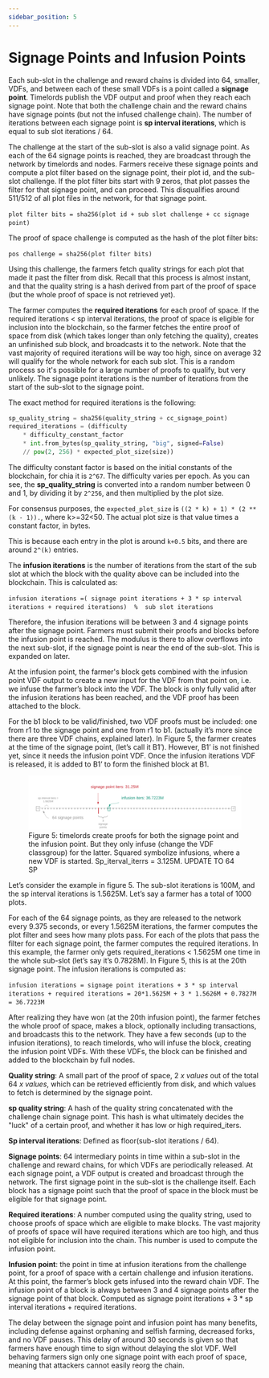 ```yaml
---
sidebar_position: 5
---
```


# Signage Points and Infusion Points

Each sub-slot in the challenge and reward chains is divided into 64, smaller, VDFs, and between each of these small VDFs is a point called a **signage point**. Timelords publish the VDF output and proof when they reach each signage point. Note that both the challenge chain and the reward chains have signage points (but not the infused challenge chain). The number of iterations between each signage point is **sp interval iterations**, which is equal to sub slot iterations / 64.
 
The challenge at the start of the sub-slot is also a valid signage point. As each of the 64 signage points is reached, they are broadcast through the network by timelords and nodes. Farmers receive these signage points and compute a plot filter based on the signage point, their plot id, and the sub-slot challenge. If the plot filter bits start with 9 zeros, that plot passes the filter for that signage point, and can proceed. This disqualifies around 511/512 of all plot files in the network, for that signage point.

```plot filter bits = sha256(plot id + sub slot challenge + cc signage point)```

The proof of space challenge is computed as the hash of the plot filter bits:

`pos challenge = sha256(plot filter bits)`

Using this challenge, the farmers fetch quality strings for each plot that made it past the filter from disk. Recall that this process is almost instant, and that the quality string is a hash derived from part of the proof of space (but the whole proof of space is not retrieved yet).

The farmer computes the **required iterations** for each proof of space. If the required iterations < sp interval iterations, the proof of space is eligible for inclusion into the blockchain, so the farmer fetches the entire proof of space from disk (which takes longer than only fetching the quality), creates an unfinished sub block, and broadcasts it to the network. Note that the vast majority of required iterations will be way too high, since on average 32 will qualify for the whole network for each sub slot. This is a random process so it's possible for a large number of proofs to qualify, but very unlikely. The signage point iterations is the number of iterations from the start of the sub-slot to the signage point.

The exact method for required iterations is the following:

```python
sp_quality_string = sha256(quality_string + cc_signage_point)
required_iterations = (difficulty
    * difficulty_constant_factor
    * int.from_bytes(sp_quality_string, "big", signed=False)
    // pow(2, 256) * expected_plot_size(size))
```
The difficulty constant factor is based on the initial constants of the blockchain, for chia it is `2^67`. The difficulty
varies per epoch. As you can see, the **sp_quality_string** is converted into a random number between 0 and 1, by dividing
it by `2^256`, and then multiplied by the plot size.

For consensus purposes, the `expected_plot_size` is `((2 * k) + 1) * (2 ** (k - 1)).`, where k>=32<50. The actual
plot size is that value times a constant factor, in bytes.

This is because each entry in the plot is around `k+0.5` bits, and there are around `2^(k)` entries.

The **infusion iterations** is the number of iterations from the start of the sub slot at which the block with the quality above can be included into the blockchain. This is calculated as:

`
infusion iterations =( signage point iterations + 3 * sp interval iterations + required iterations)  %  sub slot iterations
`

Therefore, the infusion iterations will be between 3 and 4 signage points after the signage point. Farmers must submit their proofs and blocks before the infusion point is reached. The modulus is there to allow overflows into the next sub-slot, if the signage point is near the end of the sub-slot. This is expanded on later.

At the infusion point, the farmer's block gets combined with the infusion point VDF output to create a new input for the VDF from that point on, i.e. we infuse the farmer’s block into the VDF. The block is only fully valid after the infusion iterations has been reached, and the VDF proof has been attached to the block.

For the b1 block to be valid/finished, two VDF proofs must be included: one from r1 to the signage point and one from r1 to b1. (actually it’s more since there are three VDF chains, explained later).  In Figure 5, the farmer creates at the time of the signage point, (let’s call it B1’). However, B1’ is not finished yet, since it needs the infusion point VDF. Once the infusion iterations VDF is released, it is added to B1’ to form the finished block at B1.
<figure>
<img src="/img/signage_points.png" alt="drawing"/>
<figcaption>
Figure 5: timelords create proofs for both the signage point and the infusion point. But they only infuse (change the VDF classgroup)  for the latter. Squared symbolize infusions, where a new VDF is started. Sp_iterval_iterrs = 3.125M. UPDATE TO 64 SP
</figcaption>
</figure>


Let’s consider the example in figure 5. The sub-slot iterations is 100M, and the sp interval iterations is 1.5625M.  Let’s say a farmer has a total of 1000 plots.

For each of the 64 signage points, as they are released to the network every 9.375 seconds, or every 1.5625M iterations, the farmer computes the plot filter and sees how many plots pass.
For each of the plots that pass the filter for each signage point, the farmer computes the required iterations.
In this example, the farmer only gets required_iterations < 1.5625M one time in the whole sub-slot (let’s say it’s 0.7828M). 
In Figure 5, this is at the 20th signage point.
The infusion iterations is computed as:

`
infusion iterations = signage point iterations + 3 * sp interval iterations + required iterations
                               = 20*1.5625M + 3 * 1.5626M + 0.7827M
                               = 36.7223M
`

After realizing they have won (at the 20th infusion point), the farmer fetches the whole proof of space, makes a block, optionally including transactions, and broadcasts this to the network.
They have a few seconds (up to the infusion iterations), to reach timelords, who will infuse the block, creating the infusion point VDFs.
With these VDFs, the block can be finished and added to the blockchain by full nodes.

**Quality string**: A small part of the proof of space, 2 *x values* out of the total 64 *x values*, which can be retrieved
efficiently from disk, and which values to fetch is determined by the signage point.

**sp quality string**: A hash of the quality string concatenated with the challenge chain signage point. This hash is 
what ultimately decides the "luck" of a certain proof, and whether it has low or high required_iters.

**Sp interval iterations**: Defined as floor(sub-slot iterations / 64).

**Signage points**: 64 intermediary points in time within a sub-slot in the challenge and reward chains, for which VDFs are periodically released. At each signage point, a VDF output is created and broadcast through the network. The first signage point in the sub-slot is the challenge itself. Each block has a signage point such that the proof of space in the block must be eligible for that signage point.

**Required iterations**: A number computed using the quality string, used to choose proofs of space which are eligible to make blocks. The vast majority of proofs of space will have required iterations which are too high, and thus not eligible for inclusion into the chain. This number is used to compute the infusion point.

**Infusion point**: the point in time at infusion iterations from the challenge point, for a proof of space with a certain challenge and infusion iterations. At this point, the farmer’s block gets infused into the reward chain VDF. The infusion point of a block is always between 3 and 4 signage points after the signage point of that block. Computed as signage point iterations + 3 * sp interval iterations + required iterations.

 
The delay between the signage point and infusion point has many benefits, including defense against orphaning and selfish farming, decreased forks, and no VDF pauses. This delay of around 30 seconds is given so that farmers have enough time to sign without delaying the slot VDF. Well behaving farmers sign only one signage point with each proof of space, meaning that attackers cannot easily reorg the chain.
